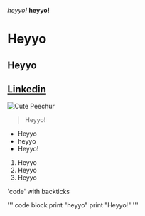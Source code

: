 *heyyo!*
**heyyo!**
# Heyyo
## Heyyo
[Linkedin](https://www.linkedin.com/in/pulkitgoyall/)
---
![Cute Peechur](https://user-images.githubusercontent.com/98442414/192686517-2b1dc391-fd24-4fe5-99db-01facd83283f.png)

>Heyyo!

- Heyyo
- heyyo
- Heyyo!

1. Heyyo
2. Heyyo
3. Heyyo

'code' with backticks

'''
code block
print "heyyo"
print "Heyyo!"
'''

